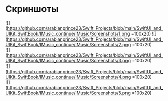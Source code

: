 # Скриншоты
  ![](https://github.com/arabianprince23/Swift_Projects/blob/main/SwiftUI_and_UIKit_SwiftBook/IMusic_continue/IMusic/Screenshots/1.png =100x20)
  ![](https://github.com/arabianprince23/Swift_Projects/blob/main/SwiftUI_and_UIKit_SwiftBook/IMusic_continue/IMusic/Screenshots/2.png =100x20)</br>
  ![](https://github.com/arabianprince23/Swift_Projects/blob/main/SwiftUI_and_UIKit_SwiftBook/IMusic_continue/IMusic/Screenshots/3.png =100x20)</br>
  ![](https://github.com/arabianprince23/Swift_Projects/blob/main/SwiftUI_and_UIKit_SwiftBook/IMusic_continue/IMusic/Screenshots/4.png =100x20)</br>
  ![](https://github.com/arabianprince23/Swift_Projects/blob/main/SwiftUI_and_UIKit_SwiftBook/IMusic_continue/IMusic/Screenshots/5.png =100x20)</br>
